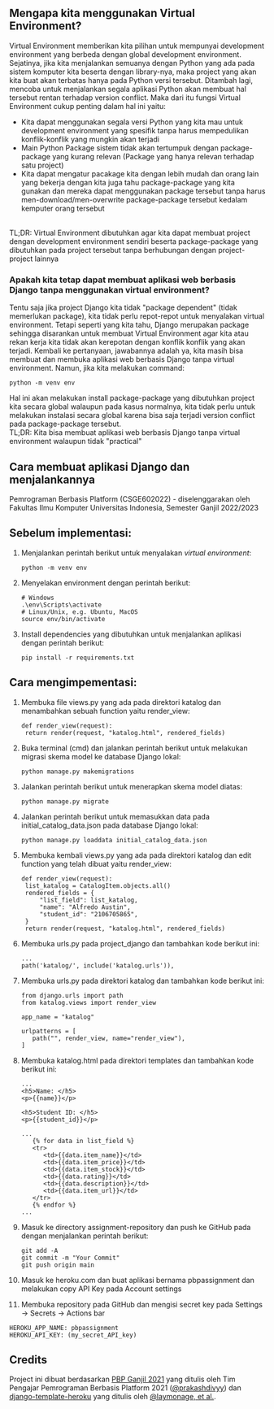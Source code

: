 ## Mengapa kita menggunakan Virtual Environment? 
Virtual Environment memberikan kita pilihan untuk mempunyai development environment yang berbeda dengan global development environment. Sejatinya, jika kita menjalankan semuanya dengan Python yang ada pada sistem komputer kita beserta dengan library-nya, maka project yang akan kita buat akan terbatas hanya pada Python versi tersebut. Ditambah lagi, mencoba untuk menjalankan segala aplikasi Python akan membuat hal tersebut rentan terhadap version conflict. Maka dari itu fungsi Virtual Environment cukup penting dalam hal ini yaitu:
<br>
- Kita dapat menggunakan segala versi Python yang kita mau untuk development environment yang spesifik tanpa harus mempedulikan konflik-konflik yang mungkin akan terjadi
- Main Python Package sistem tidak akan tertumpuk dengan package-package yang kurang relevan (Package yang hanya relevan terhadap satu project)
- Kita dapat mengatur pacakage kita dengan lebih mudah dan orang lain yang bekerja dengan kita juga tahu package-package yang kita gunakan dan mereka dapat menggunakan package tersebut tanpa harus men-download/men-overwrite package-package tersebut kedalam kemputer orang tersebut
<br>
TL;DR: Virtual Environment dibutuhkan agar kita dapat membuat project dengan development environment sendiri beserta package-package yang dibutuhkan pada project tersebut tanpa berhubungan dengan project-project lainnya

### Apakah kita tetap dapat membuat aplikasi web berbasis Django tanpa menggunakan virtual environment?
Tentu saja jika project Django kita tidak "package dependent" (tidak memerlukan package), kita tidak perlu repot-repot untuk menyalakan virtual environment. Tetapi seperti yang kita tahu, Django merupakan package sehingga disarankan untuk membuat Virtual Environment agar kita atau rekan kerja kita tidak akan kerepotan dengan konflik konflik yang akan terjadi. Kembali ke pertanyaan, jawabannya adalah ya, kita masih bisa membuat dan membuka aplikasi web berbasis Django tanpa virtual environment. Namun, jika kita melakukan command:

   ```shell
   python -m venv env
   ```
Hal ini akan melakukan install package-package yang dibutuhkan project kita secara global walaupun pada kasus normalnya, kita tidak perlu untuk melakukan instalasi secara global karena bisa saja terjadi version conflict pada package-package tersebut.
<br>
TL;DR: Kita bisa membuat aplikasi web berbasis Django tanpa virtual environment walaupun tidak "practical"
## Cara membuat aplikasi Django dan menjalankannya

Pemrograman Berbasis Platform (CSGE602022) - diselenggarakan oleh Fakultas Ilmu Komputer Universitas Indonesia, Semester Ganjil 2022/2023

## Sebelum implementasi:

1. Menjalankan perintah berikut untuk menyalakan _virtual environment_:

   ```shell
   python -m venv env
   ```

2. Menyelakan environment dengan perintah berikut:

   ```shell
   # Windows
   .\env\Scripts\activate
   # Linux/Unix, e.g. Ubuntu, MacOS
   source env/bin/activate
   ```

3. Install dependencies yang dibutuhkan untuk menjalankan aplikasi dengan perintah berikut:

   ```shell
   pip install -r requirements.txt
   ```

## Cara mengimpementasi:

1. Membuka file views.py yang ada pada direktori katalog dan menambahkan sebuah function yaitu render_view:

   ```shell
   def render_view(request):
    return render(request, "katalog.html", rendered_fields)
   ```

2. Buka terminal (cmd) dan jalankan perintah berikut untuk melakukan migrasi skema model ke database Django lokal:

   ```shell
   python manage.py makemigrations
   ```

3. Jalankan perintah berikut untuk menerapkan skema model diatas:

   ```shell
   python manage.py migrate
   ```

4. Jalankan perintah berikut untuk memasukkan data pada initial_catalog_data.json pada database Django lokal:

   ```shell
   python manage.py loaddata initial_catalog_data.json
   ```

5. Membuka kembali views.py yang ada pada direktori katalog dan edit function yang telah dibuat yaitu render_view:

   ```shell
   def render_view(request):
    list_katalog = CatalogItem.objects.all()
    rendered_fields = {
        "list_field": list_katalog,
        "name": "Alfredo Austin",
        "student_id": "2106705865",
    }
    return render(request, "katalog.html", rendered_fields)
   ```

6. Membuka urls.py pada project_django dan tambahkan kode berikut ini:

   ```shell
   ...
   path('katalog/', include('katalog.urls')),
   ```

7. Membuka urls.py pada direktori katalog dan tambahkan kode berikut ini:

   ```shell
   from django.urls import path
   from katalog.views import render_view

   app_name = "katalog"

   urlpatterns = [
      path("", render_view, name="render_view"),
   ]
   ```

8. Membuka katalog.html pada direktori templates dan tambahkan kode berikut ini:

   ```shell
   ...
   <h5>Name: </h5>
   <p>{{name}}</p>

   <h5>Student ID: </h5>
   <p>{{student_id}}</p>

   ...
      {% for data in list_field %}
      <tr>
         <td>{{data.item_name}}</td>
         <td>{{data.item_price}}</td>
         <td>{{data.item_stock}}</td>
         <td>{{data.rating}}</td>
         <td>{{data.description}}</td>
         <td>{{data.item_url}}</td>
      </tr>
      {% endfor %}
   ...
   ```

9. Masuk ke directory assignment-repository dan push ke GitHub pada dengan menjalankan perintah berikut:

   ```shell
   git add -A
   git commit -m "Your Commit"
   git push origin main
   ```

10. Masuk ke heroku.com dan buat aplikasi bernama pbpassignment dan melakukan copy API Key pada Account settings

11. Membuka repository pada GitHub dan mengisi secret key pada Settings -> Secrets -> Actions bar

   ```shell
   HEROKU_APP_NAME: pbpassignment
   HEROKU_API_KEY: (my_secret_API_key)
   ```
## Credits

Project ini dibuat berdasarkan [PBP Ganjil 2021](https://gitlab.com/PBP-2021/pbp-lab) yang ditulis oleh Tim Pengajar Pemrograman Berbasis Platform 2021 ([@prakashdivyy](https://gitlab.com/prakashdivyy)) dan [django-template-heroku](https://github.com/laymonage/django-template-heroku) yang ditulis oleh [@laymonage, et al.](https://github.com/laymonage).
